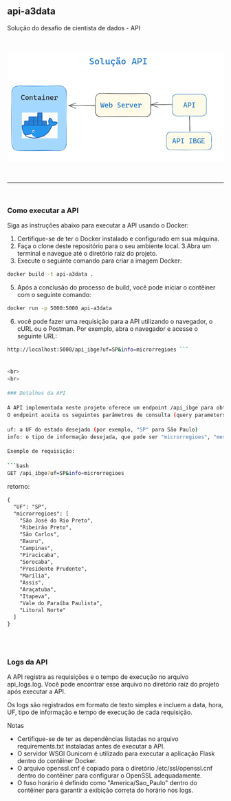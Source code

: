 ## api-a3data


Solução do desafio de cientista de dados - API  

<br>


![Solucao](img/desenho_solucao.png)


<br>
<hr>
<br>

### Como executar a API

Siga as instruções abaixo para executar a API usando o Docker:

1. Certifique-se de ter o Docker instalado e configurado em sua máquina.
2.  Faça o clone deste repositório para o seu ambiente local.
3.Abra um terminal e navegue até o diretório raiz do projeto.
4. Execute o seguinte comando para criar a imagem Docker:

```bash
docker build -t api-a3data .
```

5. Após a conclusão do processo de build, você pode iniciar o contêiner com o seguinte comando:

```bash
docker run -p 5000:5000 api-a3data
```

6. você pode fazer uma requisição para a API utilizando o navegador, o cURL ou o Postman. Por exemplo, abra o navegador e acesse o seguinte URL:

```bash 
http://localhost:5000/api_ibge?uf=SP&info=microrregioes ```


<br>
<br>

### Detalhes da API

A API implementada neste projeto oferece um endpoint /api_ibge para obter informações sobre distritos brasileiros com base na UF (Unidade Federativa) e no tipo de informação desejada.
O endpoint aceita os seguintes parâmetros de consulta (query parameters):

uf: a UF do estado desejado (por exemplo, "SP" para São Paulo)
info: o tipo de informação desejada, que pode ser "microrregioes", "mesorregioes", "municipios" ou "distritos"

Exemplo de requisição:

```bash
GET /api_ibge?uf=SP&info=microrregioes
```

retorno: 

```
{
  "UF": "SP",
  "microrregioes": [
    "São José do Rio Preto",
    "Ribeirão Preto",
    "São Carlos",
    "Bauru",
    "Campinas",
    "Piracicaba",
    "Sorocaba",
    "Presidente Prudente",
    "Marília",
    "Assis",
    "Araçatuba",
    "Itapeva",
    "Vale do Paraíba Paulista",
    "Litoral Norte"
  ]
}
```
<br>
<br>

### Logs da API
A API registra as requisições e o tempo de execução no arquivo api_logs.log. Você pode encontrar esse arquivo no diretório raiz do projeto após executar a API.

Os logs são registrados em formato de texto simples e incluem a data, hora, UF, tipo de informação e tempo de execução de cada requisição.

Notas
* Certifique-se de ter as dependências listadas no arquivo requirements.txt instaladas antes de executar a API.
* O servidor WSGI Gunicorn é utilizado para executar a aplicação Flask dentro do contêiner Docker.
* O arquivo openssl.cnf é copiado para o diretório /etc/ssl/openssl.cnf dentro do contêiner para configurar o OpenSSL adequadamente.
* O fuso horário é definido como "America/Sao_Paulo" dentro do contêiner para garantir a exibição correta do horário nos logs.

<br>

